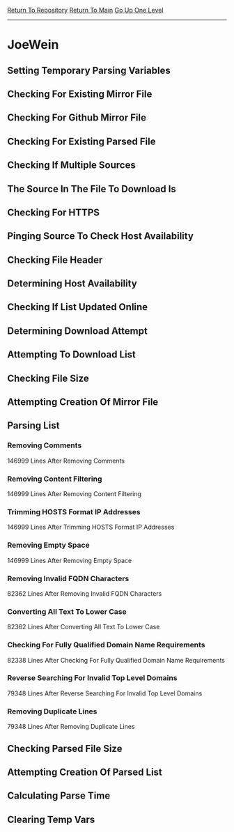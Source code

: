 [Return To Repository](https://github.com/deathbybandaid/piholeparser/)
[Return To Main](https://github.com/deathbybandaid/piholeparser/blob/master/RecentRunLogs/Mainlog.md)
[Go Up One Level](https://github.com/deathbybandaid/piholeparser/blob/master/RecentRunLogs/TopLevelScripts/30-Processing-External-Blacklists.md)
____________________________________
# JoeWein
## Setting Temporary Parsing Variables
## Checking For Existing Mirror File
## Checking For Github Mirror File
## Checking For Existing Parsed File
## Checking If Multiple Sources
## The Source In The File To Download Is
## Checking For HTTPS
## Pinging Source To Check Host Availability
## Checking File Header
## Determining Host Availability
## Checking If List Updated Online
## Determining Download Attempt
## Attempting To Download List
## Checking File Size
## Attempting Creation Of Mirror File
## Parsing List
### Removing Comments
146999 Lines After Removing Comments
### Removing Content Filtering
146999 Lines After Removing Content Filtering
### Trimming HOSTS Format IP Addresses
146999 Lines After Trimming HOSTS Format IP Addresses
### Removing Empty Space
146999 Lines After Removing Empty Space
### Removing Invalid FQDN Characters
82362 Lines After Removing Invalid FQDN Characters
### Converting All Text To Lower Case
82362 Lines After Converting All Text To Lower Case
### Checking For Fully Qualified Domain Name Requirements
82338 Lines After Checking For Fully Qualified Domain Name Requirements
### Reverse Searching For Invalid Top Level Domains
79348 Lines After Reverse Searching For Invalid Top Level Domains
### Removing Duplicate Lines
79348 Lines After Removing Duplicate Lines
## Checking Parsed File Size
## Attempting Creation Of Parsed List
## Calculating Parse Time
## Clearing Temp Vars
